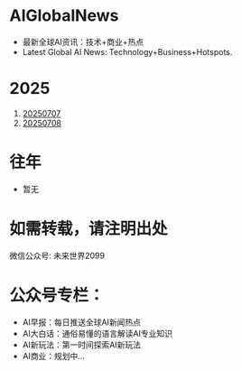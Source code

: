 # AIGlobalNews

- 最新全球AI资讯：技术+商业+热点
- Latest Global AI News: Technology+Business+Hotspots.

# 2025

1. [20250707](CN/2025/20250707.md)
2. [20250708](CN/2025/20250708.md)

# 往年

- 暂无

# 如需转载，请注明出处

微信公众号: 未来世界2099

# 公众号专栏：

- AI早报：每日推送全球AI新闻热点
- AI大白话：通俗易懂的语言解读AI专业知识
- AI新玩法：第一时间探索AI新玩法
- AI商业：规划中...


